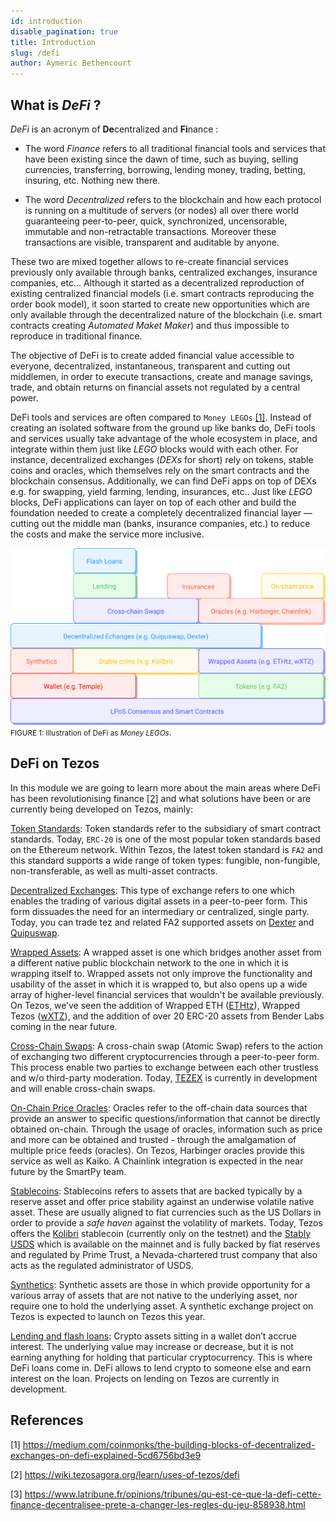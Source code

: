 ```yaml
---
id: introduction
disable_pagination: true
title: Introduction
slug: /defi
author: Aymeric Bethencourt
---
```


## What is _DeFi_ ?
_DeFi_ is an acronym of **De**centralized and **Fi**nance :

* The word _Finance_ refers to all traditional financial tools and services that have been existing since the dawn of time, such as buying, selling currencies, transferring, borrowing, lending money, trading, betting, insuring, etc. Nothing new there.

* The word _Decentralized_ refers to the blockchain and how each protocol is running on a multitude of servers (or nodes) all over there world guaranteeing peer-to-peer, quick, synchronized, uncensorable, immutable and non-retractable transactions. Moreover these transactions are visible, transparent and auditable by anyone. 

These two are mixed together allows to re-create financial services previously only available through banks, centralized exchanges, insurance companies, etc...
Although it started as a decentralized reproduction of existing centralized financial models (i.e. smart contracts reproducing the order book model), it soon started to create new opportunities which are only available through the decentralized nature of the blockchain (i.e. smart contracts creating _Automated Maket Maker_) and thus impossible to reproduce in traditional finance.

The objective of DeFi is to create added financial value accessible to everyone, decentralized, instantaneous, transparent and cutting out middlemen, in order to execute transactions, create and manage savings, trade, and obtain returns on financial assets not regulated by a central power.

DeFi tools and services are often compared to `Money LEGOs` [[1]](/defi/introduction#references). Instead of creating an isolated software from the ground up like banks do, DeFi tools and services usually take advantage of the whole ecosystem in place, and integrate within them just like _LEGO_ blocks would with each other. For instance, decentralized exchanges (_DEXs_ for short) rely on tokens, stable coins and oracles, which themselves rely on the smart contracts and the blockchain consensus. Additionally, we can find DeFi apps on top of DEXs e.g. for swapping, yield farming, lending, insurances, etc..
Just like _LEGO_ blocks, DeFi applications can layer on top of each other and build the foundation needed to create a completely decentralized financial layer — cutting out the middle man (banks, insurance companies, etc.) to reduce the costs and make the service more inclusive.

![](../../static/img/defi/money-legos.svg)
<small className="figure">FIGURE 1: Illustration of DeFi as <i>Money LEGOs</i>.</small>

## DeFi on Tezos

In this module we are going to learn more about the main areas where DeFi has been revolutionising finance [[2]](/defi/introduction#references) and what solutions have been or are currently being developed on Tezos, mainly:

[Token Standards](/defi/token-standards): Token standards refer to the subsidiary of smart contract standards. Today, `ERC-20` is one of the most popular token standards based on the Ethereum network. Within Tezos, the latest token standard is `FA2` and this standard supports a wide range of token types: fungible, non-fungible, non-transferable, as well as multi-asset contracts. 

[Decentralized Exchanges](/defi/dexs): This type of exchange refers to one which enables the trading of various digital assets in a peer-to-peer form. This form dissuades the need for an intermediary or centralized, single party. Today, you can trade tez and related FA2 supported assets on [Dexter](https://dexter.exchange/) and [Quipuswap](https://quipuswap.com/). 

[Wrapped Assets](/defi/wrapped-assets): A wrapped asset is one which bridges another asset from a different native public blockchain network to the one in which it is wrapping itself to. Wrapped assets not only improve the functionality and usability of the asset in which it is wrapped to, but also opens up a wide array of higher-level financial services that wouldn't be available previously. On Tezos, we’ve seen the addition of Wrapped ETH ([ETHtz](https://ethtz.io/)), Wrapped Tezos ([wXTZ](https://medium.com/stakerdao/the-wrapped-tezos-wxtz-beta-guide-6917fa70116e)), and the addition of over 20 ERC-20 assets from Bender Labs coming in the near future. 

[Cross-Chain Swaps](/defi/cross-chain-swaps): A cross-chain swap (Atomic Swap) refers to the action of exchanging two different cryptocurrencies through a peer-to-peer form. This process enable two parties to exchange between each other trustless and w/o third-party moderation. Today, [TEZEX](https://tezex.io/) is currently in development and will enable cross-chain swaps.

[On-Chain Price Oracles](/defi/oracles): Oracles refer to the off-chain data sources that provide an answer to specific questions/information that cannot be directly obtained on-chain. Through the usage of oracles, information such as price and more can be obtained and trusted - through the amalgamation of multiple price feeds (oracles). On Tezos, Harbinger oracles provide this service as well as Kaiko. A Chainlink integration is expected in the near future by the SmartPy team. 

[Stablecoins](/defi/stablecoins): Stablecoins refers to assets that are backed typically by a reserve asset and offer price stability against an underwise volatile native asset. These are usually aligned to fiat currencies such as the US Dollars in order to provide a _safe haven_ against the volatility of markets. Today, Tezos offers the [Kolibri](https://kolibri.finance/) stablecoin (currently only on the testnet) and the [Stably USDS](https://www.stably.io/) which is available on the mainnet and is fully backed by fiat reserves and regulated by Prime Trust, a Nevada-chartered trust company that also acts as the regulated administrator of USDS. 

[Synthetics](/defi/synthetics): Synthetic assets are those in which provide opportunity for a various array of assets that are not native to the underlying asset, nor require one to hold the underlying asset. A synthetic exchange project on Tezos is expected to launch on Tezos this year.

[Lending and flash loans](/defi/lending): Crypto assets sitting in a wallet don’t accrue interest. The underlying value may increase or decrease, but it is not earning anything for holding that particular cryptocurrency. This is where DeFi loans come in. DeFi allows to lend crypto to someone else and earn interest on the loan. Projects on lending on Tezos are currently in development.

## References

[1] https://medium.com/coinmonks/the-building-blocks-of-decentralized-exchanges-on-defi-explained-5cd6756bd3e9

[2] https://wiki.tezosagora.org/learn/uses-of-tezos/defi

[3] https://www.latribune.fr/opinions/tribunes/qu-est-ce-que-la-defi-cette-finance-decentralisee-prete-a-changer-les-regles-du-jeu-858938.html